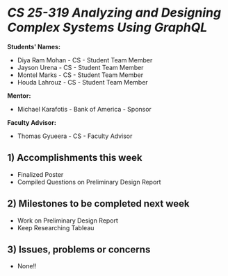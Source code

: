 # *CS 25-319 Analyzing and Designing Complex Systems Using GraphQL*

**Students' Names:**
-  Diya Ram Mohan - CS - Student Team Member
-  Jayson Urena - CS - Student Team Member
-  Montel Marks - CS - Student Team Member
-  Houda Lahrouz - CS - Student Team Member

**Mentor:**
- Michael Karafotis - Bank of America - Sponsor 

**Faculty Advisor:**
- Thomas Gyueera - CS - Faculty Advisor

## 1) Accomplishments this week ##
   - Finalized Poster
   - Compiled Questions on Preliminary Design Report

## 2) Milestones to be completed next week ##
   - Work on Preliminary Design Report
   - Keep Researching Tableau

## 3) Issues, problems or concerns ##
   - None!!   



